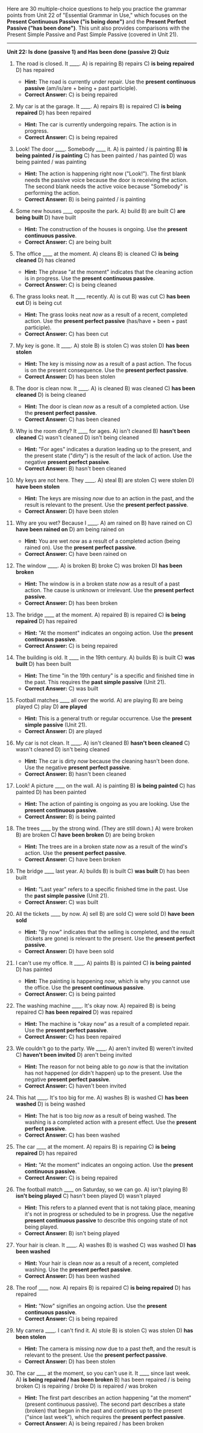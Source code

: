 Here are 30 multiple-choice questions to help you practice the grammar points from Unit 22 of "Essential Grammar in Use," which focuses on the **Present Continuous Passive ("is being done")** and the **Present Perfect Passive ("has been done")**. This unit also provides comparisons with the Present Simple Passive and Past Simple Passive (covered in Unit 21).

---

**Unit 22: Is done (passive 1) and Has been done (passive 2) Quiz**

1.  The road is closed. It ____.
    A) is repairing
    B) repairs
    C) **is being repaired**
    D) has repaired
    *   **Hint:** The road is currently under repair. Use the **present continuous passive** (am/is/are + being + past participle).
    *   **Correct Answer:** C) is being repaired

2.  My car is at the garage. It ____.
    A) repairs
    B) is repaired
    C) **is being repaired**
    D) has been repaired
    *   **Hint:** The car is currently undergoing repairs. The action is in progress.
    *   **Correct Answer:** C) is being repaired

3.  Look! The door ____. Somebody ____ it.
    A) is painted / is painting
    B) **is being painted / is painting**
    C) has been painted / has painted
    D) was being painted / was painting
    *   **Hint:** The action is happening right now ("Look!"). The first blank needs the passive voice because the door is receiving the action. The second blank needs the active voice because "Somebody" is performing the action.
    *   **Correct Answer:** B) is being painted / is painting

4.  Some new houses ____ opposite the park.
    A) build
    B) are built
    C) **are being built**
    D) have built
    *   **Hint:** The construction of the houses is ongoing. Use the **present continuous passive**.
    *   **Correct Answer:** C) are being built

5.  The office ____ at the moment.
    A) cleans
    B) is cleaned
    C) **is being cleaned**
    D) has cleaned
    *   **Hint:** The phrase "at the moment" indicates that the cleaning action is in progress. Use the **present continuous passive**.
    *   **Correct Answer:** C) is being cleaned

6.  The grass looks neat. It ____ recently.
    A) is cut
    B) was cut
    C) **has been cut**
    D) is being cut
    *   **Hint:** The grass looks neat *now* as a result of a recent, completed action. Use the **present perfect passive** (has/have + been + past participle).
    *   **Correct Answer:** C) has been cut

7.  My key is gone. It ____.
    A) stole
    B) is stolen
    C) was stolen
    D) **has been stolen**
    *   **Hint:** The key is missing *now* as a result of a past action. The focus is on the present consequence. Use the **present perfect passive**.
    *   **Correct Answer:** D) has been stolen

8.  The door is clean now. It ____.
    A) is cleaned
    B) was cleaned
    C) **has been cleaned**
    D) is being cleaned
    *   **Hint:** The door is clean *now* as a result of a completed action. Use the **present perfect passive**.
    *   **Correct Answer:** C) has been cleaned

9.  Why is the room dirty? It ____ for ages.
    A) isn't cleaned
    B) **hasn't been cleaned**
    C) wasn't cleaned
    D) isn't being cleaned
    *   **Hint:** "For ages" indicates a duration leading up to the present, and the present state ("dirty") is the result of the lack of action. Use the negative **present perfect passive**.
    *   **Correct Answer:** B) hasn't been cleaned

10. My keys are not here. They ____.
    A) steal
    B) are stolen
    C) were stolen
    D) **have been stolen**
    *   **Hint:** The keys are missing *now* due to an action in the past, and the result is relevant to the present. Use the **present perfect passive**.
    *   **Correct Answer:** D) have been stolen

11. Why are you wet? Because I ____.
    A) am rained on
    B) have rained on
    C) **have been rained on**
    D) am being rained on
    *   **Hint:** You are wet *now* as a result of a completed action (being rained on). Use the **present perfect passive**.
    *   **Correct Answer:** C) have been rained on

12. The window ____.
    A) is broken
    B) broke
    C) was broken
    D) **has been broken**
    *   **Hint:** The window is in a broken state *now* as a result of a past action. The cause is unknown or irrelevant. Use the **present perfect passive**.
    *   **Correct Answer:** D) has been broken

13. The bridge ____ at the moment.
    A) repaired
    B) is repaired
    C) **is being repaired**
    D) has repaired
    *   **Hint:** "At the moment" indicates an ongoing action. Use the **present continuous passive**.
    *   **Correct Answer:** C) is being repaired

14. The building is old. It ____ in the 19th century.
    A) builds
    B) is built
    C) **was built**
    D) has been built
    *   **Hint:** The time "in the 19th century" is a specific and finished time in the past. This requires the **past simple passive** (Unit 21).
    *   **Correct Answer:** C) was built

15. Football matches ____ all over the world.
    A) are playing
    B) are being played
    C) play
    D) **are played**
    *   **Hint:** This is a general truth or regular occurrence. Use the **present simple passive** (Unit 21).
    *   **Correct Answer:** D) are played

16. My car is not clean. It ____.
    A) isn't cleaned
    B) **hasn't been cleaned**
    C) wasn't cleaned
    D) isn't being cleaned
    *   **Hint:** The car is dirty *now* because the cleaning hasn't been done. Use the negative **present perfect passive**.
    *   **Correct Answer:** B) hasn't been cleaned

17. Look! A picture ____ on the wall.
    A) is painting
    B) **is being painted**
    C) has painted
    D) has been painted
    *   **Hint:** The action of painting is ongoing as you are looking. Use the **present continuous passive**.
    *   **Correct Answer:** B) is being painted

18. The trees ____ by the strong wind. (They are still down.)
    A) were broken
    B) are broken
    C) **have been broken**
    D) are being broken
    *   **Hint:** The trees are in a broken state *now* as a result of the wind's action. Use the **present perfect passive**.
    *   **Correct Answer:** C) have been broken

19. The bridge ____ last year.
    A) builds
    B) is built
    C) **was built**
    D) has been built
    *   **Hint:** "Last year" refers to a specific finished time in the past. Use the **past simple passive** (Unit 21).
    *   **Correct Answer:** C) was built

20. All the tickets ____ by now.
    A) sell
    B) are sold
    C) were sold
    D) **have been sold**
    *   **Hint:** "By now" indicates that the selling is completed, and the result (tickets are gone) is relevant to the present. Use the **present perfect passive**.
    *   **Correct Answer:** D) have been sold

21. I can't use my office. It ____.
    A) paints
    B) is painted
    C) **is being painted**
    D) has painted
    *   **Hint:** The painting is happening *now*, which is why you cannot use the office. Use the **present continuous passive**.
    *   **Correct Answer:** C) is being painted

22. The washing machine ____. It's okay now.
    A) repaired
    B) is being repaired
    C) **has been repaired**
    D) was repaired
    *   **Hint:** The machine is "okay now" as a result of a completed repair. Use the **present perfect passive**.
    *   **Correct Answer:** C) has been repaired

23. We couldn't go to the party. We ____.
    A) aren't invited
    B) weren't invited
    C) **haven't been invited**
    D) aren't being invited
    *   **Hint:** The reason for not being able to go *now* is that the invitation has not happened (or didn't happen) up to the present. Use the negative **present perfect passive**.
    *   **Correct Answer:** C) haven't been invited

24. This hat ____. It's too big for me.
    A) washes
    B) is washed
    C) **has been washed**
    D) is being washed
    *   **Hint:** The hat is too big *now* as a result of being washed. The washing is a completed action with a present effect. Use the **present perfect passive**.
    *   **Correct Answer:** C) has been washed

25. The car ____ at the moment.
    A) repairs
    B) is repairing
    C) **is being repaired**
    D) has repaired
    *   **Hint:** "At the moment" indicates an ongoing action. Use the **present continuous passive**.
    *   **Correct Answer:** C) is being repaired

26. The football match ____ on Saturday, so we can go.
    A) isn't playing
    B) **isn't being played**
    C) hasn't been played
    D) wasn't played
    *   **Hint:** This refers to a planned event that is not taking place, meaning it's not in progress or scheduled to be in progress. Use the negative **present continuous passive** to describe this ongoing state of not being played.
    *   **Correct Answer:** B) isn't being played

27. Your hair is clean. It ____.
    A) washes
    B) is washed
    C) was washed
    D) **has been washed**
    *   **Hint:** Your hair is clean *now* as a result of a recent, completed washing. Use the **present perfect passive**.
    *   **Correct Answer:** D) has been washed

28. The roof ____ now.
    A) repairs
    B) is repaired
    C) **is being repaired**
    D) has repaired
    *   **Hint:** "Now" signifies an ongoing action. Use the **present continuous passive**.
    *   **Correct Answer:** C) is being repaired

29. My camera ____. I can't find it.
    A) stole
    B) is stolen
    C) was stolen
    D) **has been stolen**
    *   **Hint:** The camera is missing *now* due to a past theft, and the result is relevant to the present. Use the **present perfect passive**.
    *   **Correct Answer:** D) has been stolen

30. The car ____ at the moment, so you can't use it. It ____ since last week.
    A) **is being repaired / has been broken**
    B) has been repaired / is being broken
    C) is repairing / broke
    D) is repaired / was broken
    *   **Hint:** The first part describes an action happening "at the moment" (present continuous passive). The second part describes a state (broken) that began in the past and continues up to the present ("since last week"), which requires the **present perfect passive**.
    *   **Correct Answer:** A) is being repaired / has been broken